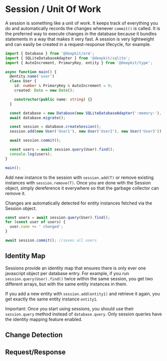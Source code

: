 # Session / Unit Of Work

A session is something like a unit of work. It keeps track of everything you do and automatically records the changes whenever `commit()` is called. It is the preferred way to execute changes in the database because it bundles statements in a way that makes it very fast. A session is very lightweight and can easily be created in a request-response lifecycle, for example.

```typescript
import { Database } from '@deepkit/orm';
import { SQLiteDatabaseAdapter } from '@deepkit/sqlite';
import { AutoIncrement, PrimaryKey, entity } from '@deepkit/type';

async function main() {
  @entity.name('user')
  class User {
    id: number & PrimaryKey & AutoIncrement = 0;
    created: Date = new Date();

    constructor(public name: string) {}
  }

  const database = new Database(new SQLiteDatabaseAdapter(':memory:'), [User]);
  await database.migrate();

  const session = database.createSession();
  session.add(new User('User1'), new User('User2'), new User('User3'));

  await session.commit();

  const users = await session.query(User).find();
  console.log(users);
}

main();
```

Add new instance to the session with `session.add(T)` or remove existing instances with `session.remove(T)`. Once you are done with the Session object, simply dereference it everywhere so that the garbage collector can remove it.

Changes are automatically detected for entity instances fetched via the Session object.

```typescript
const users = await session.query(User).find();
for (const user of users) {
  user.name += ' changed';
}

await session.commit(); //saves all users
```

## Identity Map

Sessions provide an identity map that ensures there is only ever one javascript object per database entry. For example, if you run `session.query(User).find()` twice within the same session, you get two different arrays, but with the same entity instances in them.

If you add a new entity with `session.add(entity1)` and retrieve it again, you get exactly the same entity instance `entity1`.

Important: Once you start using sessions, you should use their `session.query` method instead of `database.query`. Only session queries have the identity mapping feature enabled.

## Change Detection

## Request/Response
